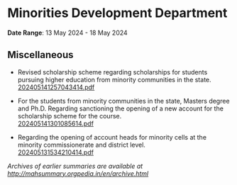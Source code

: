 # Minorities Development Department

**Date Range**: 13 May 2024 - 18 May 2024


## Miscellaneous
- Revised scholarship scheme regarding scholarships for students pursuing higher education from minority communities in the state.\
  [202405141257043414.pdf](https://gr.maharashtra.gov.in/Site/Upload/Government%20Resolutions/English/202405141257043414.pdf)

- For the students from minority communities in the state, Masters degree and Ph.D. Regarding sanctioning the opening of a new account for the scholarship scheme for the course.\
  [202405141301085614.pdf](https://gr.maharashtra.gov.in/Site/Upload/Government%20Resolutions/English/202405141301085614.pdf)

- Regarding the opening of account heads for minority cells at the minority commissionerate and district level.\
  [202405131534210414.pdf](https://gr.maharashtra.gov.in/Site/Upload/Government%20Resolutions/English/202405131534210414.pdf)


*Archives of earlier summaries are available at http://mahsummary.orgpedia.in/en/archive.html*